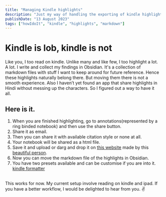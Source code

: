 ```yaml
---
title: "Managing Kindle highlights"
description: "Just my way of handling the exporting of kindle highlights with minimum efforts. "
publishDate: "13 August 2023"
tags: ["howIdoIt", "kindle", "highlights", "markdown"]
---
```


# Kindle is lob, kindle is not

Like you, I too read on kindle. Unlike many and like few, I too highlight a lot. A lot. 
I write and collect my findings in Obsidian. 
It's a collection of markdown files with stuff I want to keep around for future reference.
Hence these highlights naturally belong there.
But moving them there is not a smooth experience.
Also I haven’t yet found an app that share highlights in Hindi without messing up the characters.
So I figured out a way to have it all. 

## Here is it.

1. When you are finished highlighting, go to annotations(represented by a ring binded notebook) and then use the share button.
2. Share it as email.
3. Then you can share it with available citation style or none at all.
4. Your notebook will be shared as a html file. 
5. Save it and upload or darg and drop it on [this website](https://kindle-formatter.com ) made by this [beautiful person](https://ptrchm.com).
7. Now you can move the markdown file of the highlights in Obsidian.
8. You have two presets available and can be customise if you are into it.
[kindle formatter](./IMG_2805.jpg)

<br>
This works for now. My current setup involve reading on kindle and ipad.
If you have a better workflow, I would be delighted to hear from you. ✌️

